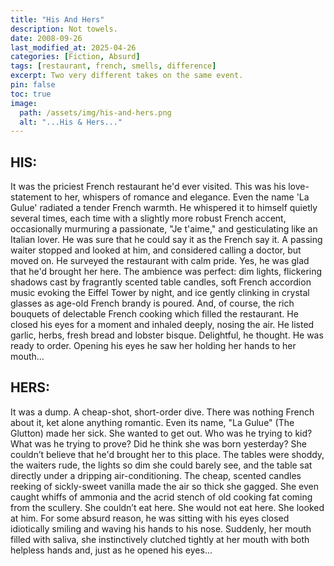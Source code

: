 ```yaml
---
title: "His And Hers"
description: Not towels.
date: 2008-09-26
last_modified_at: 2025-04-26
categories: [Fiction, Absurd]
tags: [restaurant, french, smells, difference]
excerpt: Two very different takes on the same event.
pin: false
toc: true
image:
  path: /assets/img/his-and-hers.png
  alt: "...His & Hers..."
---
```


## HIS: 

It was the priciest French restaurant he'd ever visited. This was his love-statement to her, whispers of romance and elegance. Even the name 'La Gulue' radiated a tender French warmth. He whispered it to himself quietly several times, each time with a slightly more robust French accent, occasionally murmuring a passionate, "Je t'aime," and gesticulating like an Italian lover. He was sure that he could say it as the French say it. A passing waiter stopped and looked at him, and considered calling a doctor, but moved on. He surveyed the restaurant with calm pride. Yes, he was glad that he'd brought her here. The ambience was perfect: dim lights, flickering shadows cast by fragrantly scented table candles, soft French accordion music evoking the Eiffel Tower by night, and ice gently clinking in crystal glasses as age-old French brandy is poured. And, of course, the rich bouquets of delectable French cooking which filled the restaurant. He closed his eyes for a moment and inhaled deeply, nosing the air. He listed garlic, herbs, fresh bread and lobster bisque. Delightful, he thought. He was ready to order.  Opening his eyes he saw her holding her hands to her mouth...

## HERS: 

It was a dump. A cheap-shot, short-order dive. There was nothing French about it, ket alone anything romantic. Even its name, "La Gulue" (The Glutton) made her sick. She wanted to get out. Who was he trying to kid? What was he trying to prove? Did he think she was born yesterday? She couldn’t believe that he'd brought her to this place. The tables were shoddy, the waiters rude, the lights so dim she could barely see, and the table sat directly under a dripping air-conditioning. The cheap, scented candles reeking of sickly-sweet vanilla made the air so thick she gagged. She even caught whiffs of ammonia and the acrid stench of old cooking fat coming from the scullery. She couldn’t eat here. She would not eat here. She looked at him. For some absurd reason, he was sitting with his eyes closed idiotically smiling and waving his hands to his nose. Suddenly, her mouth filled with saliva, she instinctively clutched tightly at her mouth with both helpless hands and, just as he opened his eyes...

